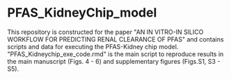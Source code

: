 # PFAS_KidneyChip_model

This repository is constructed for the paper "AN IN VITRO-IN SILICO WORKFLOW FOR PREDICTING RENAL CLEARANCE OF PFAS" and contains scripts and data for executing the PFAS-Kidney chip model. "PFAS_Kidneychip_exe_code.rmd" is the main script to reproduce results in the main manuscript (Figs. 4 - 6) and supplementary figures (Figs.S1, S3 - S5).
